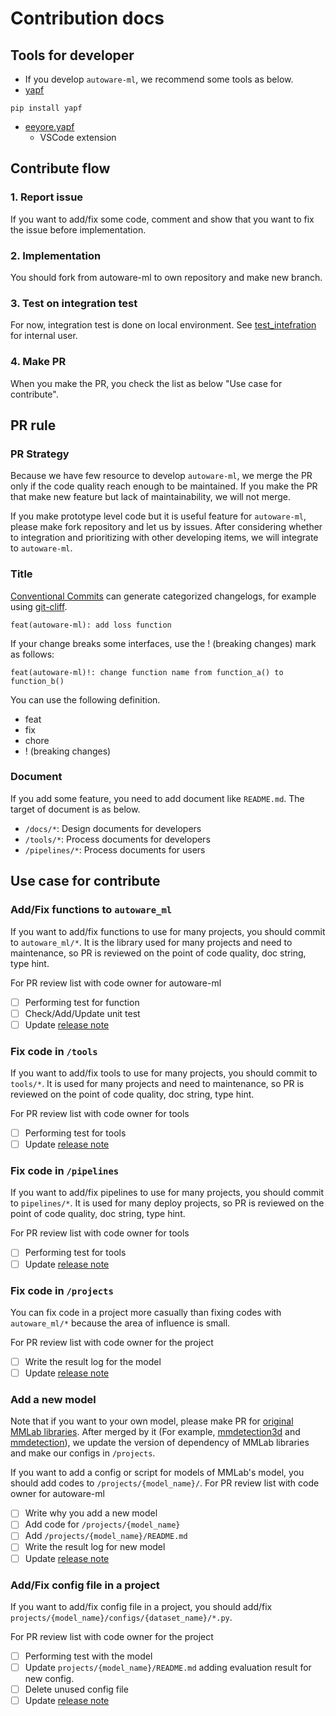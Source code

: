 # Contribution docs
## Tools for developer

- If you develop `autoware-ml`, we recommend some tools as below.
- [yapf](https://github.com/google/yapf)

```
pip install yapf
```

- [eeyore.yapf](https://marketplace.visualstudio.com/items?itemName=eeyore.yapf)
  - VSCode extension

## Contribute flow
### 1. Report issue

If you want to add/fix some code, comment and show that you want to fix the issue before implementation.

### 2. Implementation

You should fork from autoware-ml to own repository and make new branch.

### 3. Test on integration test

For now, integration test is done on local environment.
See [test_intefration](/tools/test_intefration) for internal user.

### 4. Make PR

When you make the PR, you check the list as below "Use case for contribute".

## PR rule
### PR Strategy

Because we have few resource to develop `autoware-ml`, we merge the PR only if the code quality reach enough to be maintained.
If you make the PR that make new feature but lack of maintainability, we will not merge.

If you make prototype level code but it is useful feature for `autoware-ml`, please make fork repository and let us by issues.
After considering whether to integration and prioritizing with other developing items, we will integrate to `autoware-ml`.

### Title

[Conventional Commits](https://www.conventionalcommits.org/en/v1.0.0/) can generate categorized changelogs, for example using [git-cliff](https://github.com/orhun/git-cliff).

```
feat(autoware-ml): add loss function
```

If your change breaks some interfaces, use the ! (breaking changes) mark as follows:

```
feat(autoware-ml)!: change function name from function_a() to function_b()
```

You can use the following definition.

- feat
- fix
- chore
- ! (breaking changes)

### Document

If you add some feature, you need to add document like `README.md`.
The target of document is as below.

- `/docs/*`: Design documents for developers
- `/tools/*`: Process documents for developers
- `/pipelines/*`: Process documents for users

## Use case for contribute
### Add/Fix functions to `autoware_ml`

If you want to add/fix functions to use for many projects, you should commit to `autoware_ml/*`.
It is the library used for many projects and need to maintenance, so PR is reviewed on the point of code quality, doc string, type hint.

For PR review list with code owner for autoware-ml
- [ ] Performing test for function
- [ ] Check/Add/Update unit test
- [ ] Update [release note](/docs/operation/release_note.md)

### Fix code in `/tools`

If you want to add/fix tools to use for many projects, you should commit to `tools/*`.
It is used for many projects and need to maintenance, so PR is reviewed on the point of code quality, doc string, type hint.

For PR review list with code owner for tools
- [ ] Performing test for tools
- [ ] Update [release note](/docs/operation/release_note.md)

### Fix code in `/pipelines`

If you want to add/fix pipelines to use for many projects, you should commit to `pipelines/*`.
It is used for many deploy projects, so PR is reviewed on the point of code quality, doc string, type hint.

For PR review list with code owner for tools
- [ ] Performing test for tools
- [ ] Update [release note](/docs/operation/release_note.md)

### Fix code in `/projects`

You can fix code in a project more casually than fixing codes with `autoware_ml/*` because the area of ​​influence is small.

For PR review list with code owner for the project
- [ ] Write the result log for the model
- [ ] Update [release note](/docs/operation/release_note.md)

### Add a new model

Note that if you want to your own model, please make PR for [original MMLab libraries](https://github.com/open-mmlab).
After merged by it (For example, [mmdetection3d](https://github.com/open-mmlab/mmdetection3d) and [mmdetection](https://github.com/open-mmlab/mmdetection)), we update the version of dependency of MMLab libraries and make our configs in `/projects`.

If you want to add a config or script for models of MMLab's model, you should add codes to `/projects/{model_name}/`.
For PR review list with code owner for autoware-ml

- [ ] Write why you add a new model
- [ ] Add code for `/projects/{model_name}`
- [ ] Add `/projects/{model_name}/README.md`
- [ ] Write the result log for new model
- [ ] Update [release note](/docs/operation/release_note.md)

### Add/Fix config file in a project

If you want to add/fix config file in a project, you should add/fix `projects/{model_name}/configs/{dataset_name}/*.py`.

For PR review list with code owner for the project
- [ ] Performing test with the model
- [ ] Update `projects/{model_name}/README.md` adding evaluation result for new config.
- [ ] Delete unused config file
- [ ] Update [release note](/docs/operation/release_note.md)
